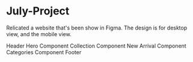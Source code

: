 # July-Project
Relicated a website that's been show in Figma. 
The design is for desktop view, and the mobile view.

Header
Hero Component
Collection Component
New Arrival Component
Categories Component
Footer
